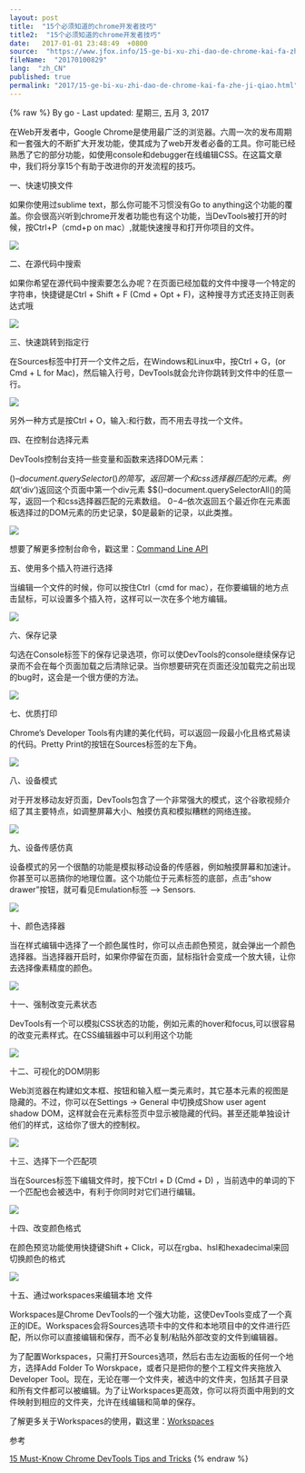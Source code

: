 ```yaml
---
layout: post
title:  "15个必须知道的chrome开发者技巧"
title2:  "15个必须知道的chrome开发者技巧"
date:   2017-01-01 23:48:49  +0800
source:  "https://www.jfox.info/15-ge-bi-xu-zhi-dao-de-chrome-kai-fa-zhe-ji-qiao.html"
fileName:  "20170100829"
lang:  "zh_CN"
published: true
permalink: "2017/15-ge-bi-xu-zhi-dao-de-chrome-kai-fa-zhe-ji-qiao.html"
---
```

{% raw %}
By go - Last updated: 星期三, 五月 3, 2017

在Web开发者中，Google Chrome是使用最广泛的浏览器。六周一次的发布周期和一套强大的不断扩大开发功能，使其成为了web开发者必备的工具。你可能已经熟悉了它的部分功能，如使用console和debugger在线编辑CSS。在这篇文章中，我们将分享15个有助于改进你的开发流程的技巧。

一、快速切换文件

如果你使用过sublime text，那么你可能不习惯没有Go to anything这个功能的覆盖。你会很高兴听到chrome开发者功能也有这个功能，当DevTools被打开的时候，按Ctrl+P（cmd+p on mac）,就能快速搜寻和打开你项目的文件。

![](/wp-content/uploads/2017/05/687474703a2f2f63646e2e7475746f7269616c7a696e652e636f6d2f77702d636f6e74656e742f75706c6f6164732f323031352f30332f312e676966.png)

二、在源代码中搜索

如果你希望在源代码中搜索要怎么办呢？在页面已经加载的文件中搜寻一个特定的字符串，快捷键是Ctrl + Shift + F (Cmd + Opt + F)，这种搜寻方式还支持正则表达式哦

![](/wp-content/uploads/2017/05/687474703a2f2f63646e2e7475746f7269616c7a696e652e636f6d2f77702d636f6e74656e742f75706c6f6164732f323031352f30332f322e536561726368416c6c2e676966.png)

三、快速跳转到指定行

在Sources标签中打开一个文件之后，在Windows和Linux中，按Ctrl + G，(or Cmd + L for Mac)，然后输入行号，DevTools就会允许你跳转到文件中的任意一行。

![](/wp-content/uploads/2017/05/687474703a2f2f63646e2e7475746f7269616c7a696e652e636f6d2f77702d636f6e74656e742f75706c6f6164732f323031352f30332f332e4a756d70546f4c696e652e676966.png)

另外一种方式是按Ctrl + O，输入:和行数，而不用去寻找一个文件。

四、在控制台选择元素

DevTools控制台支持一些变量和函数来选择DOM元素：

$()–document.querySelector()的简写，返回第一个和css选择器匹配的元素。例如$(‘div’)返回这个页面中第一个div元素 $$()–document.querySelectorAll()的简写，返回一个和css选择器匹配的元素数组。 $0-$4–依次返回五个最近你在元素面板选择过的DOM元素的历史记录，$0是最新的记录，以此类推。

![](/wp-content/uploads/2017/05/687474703a2f2f63646e2e7475746f7269616c7a696e652e636f6d2f77702d636f6e74656e742f75706c6f6164732f323031352f30332f342e2e676966.png)

想要了解更多控制台命令，戳这里：[Command Line API](https://www.jfox.info/go.php?url=https://developer.chrome.com/devtools/docs/commandline-api)

五、使用多个插入符进行选择

当编辑一个文件的时候，你可以按住Ctrl（cmd for mac），在你要编辑的地方点击鼠标，可以设置多个插入符，这样可以一次在多个地方编辑。

![](/wp-content/uploads/2017/05/687474703a2f2f63646e2e7475746f7269616c7a696e652e636f6d2f77702d636f6e74656e742f75706c6f6164732f323031352f30332f352e4d756c7469706c6553656c656374436c69636b2e676966.png)

六、保存记录

勾选在Console标签下的保存记录选项，你可以使DevTools的console继续保存记录而不会在每个页面加载之后清除记录。当你想要研究在页面还没加载完之前出现的bug时，这会是一个很方便的方法。

![](/wp-content/uploads/2017/05/f43c7b90-5b6b-11e6-9f60-a4a77d6832fa.png)

七、优质打印

Chrome’s Developer Tools有内建的美化代码，可以返回一段最小化且格式易读的代码。Pretty Print的按钮在Sources标签的左下角。

![](/wp-content/uploads/2017/05/687474703a2f2f63646e2e7475746f7269616c7a696e652e636f6d2f77702d636f6e74656e742f75706c6f6164732f323031352f30332f372e5072657474795072696e742e676966.png)

八、设备模式

对于开发移动友好页面，DevTools包含了一个非常强大的模式，这个谷歌视频介绍了其主要特点，如调整屏幕大小、触摸仿真和模拟糟糕的网络连接。

![](/wp-content/uploads/2017/05/2a7fe0ee-5b6b-11e6-8c2c-6ef54c0f5bf3.png)

九、设备传感仿真

设备模式的另一个很酷的功能是模拟移动设备的传感器，例如触摸屏幕和加速计。你甚至可以恶搞你的地理位置。这个功能位于元素标签的底部，点击“show drawer”按钮，就可看见Emulation标签 –> Sensors.

![](/wp-content/uploads/2017/05/687474703a2f2f63646e2e7475746f7269616c7a696e652e636f6d2f77702d636f6e74656e742f75706c6f6164732f323031352f30332f392e53656e736f72732e676966.png)

十、颜色选择器

当在样式编辑中选择了一个颜色属性时，你可以点击颜色预览，就会弹出一个颜色选择器。当选择器开启时，如果你停留在页面，鼠标指针会变成一个放大镜，让你去选择像素精度的颜色。

![](/wp-content/uploads/2017/05/687474703a2f2f63646e2e7475746f7269616c7a696e652e636f6d2f77702d636f6e74656e742f75706c6f6164732f323031352f30332f31302e436f6c6f725069636b65722e676966.png)

十一、强制改变元素状态

DevTools有一个可以模拟CSS状态的功能，例如元素的hover和focus,可以很容易的改变元素样式。在CSS编辑器中可以利用这个功能

![](/wp-content/uploads/2017/05/687474703a2f2f63646e2e7475746f7269616c7a696e652e636f6d2f77702d636f6e74656e742f75706c6f6164732f323031352f30332f31312e53696d756c617465486f7665722e676966.png)

十二、可视化的DOM阴影

Web浏览器在构建如文本框、按钮和输入框一类元素时，其它基本元素的视图是隐藏的。不过，你可以在Settings -> General 中切换成Show user agent shadow DOM，这样就会在元素标签页中显示被隐藏的代码。甚至还能单独设计他们的样式，这给你了很大的控制权。

![](/wp-content/uploads/2017/05/687474703a2f2f63646e2e7475746f7269616c7a696e652e636f6d2f77702d636f6e74656e742f75706c6f6164732f323031352f30332f31322e536861646f77444f4d2e676966.png)

十三、选择下一个匹配项

当在Sources标签下编辑文件时，按下Ctrl + D (Cmd + D) ，当前选中的单词的下一个匹配也会被选中，有利于你同时对它们进行编辑。

![](/wp-content/uploads/2017/05/687474703a2f2f63646e2e7475746f7269616c7a696e652e636f6d2f77702d636f6e74656e742f75706c6f6164732f323031352f30332f31332e4d756c746953656c6563742e676966.png)

十四、改变颜色格式

在颜色预览功能使用快捷键Shift + Click，可以在rgba、hsl和hexadecimal来回切换颜色的格式

![](/wp-content/uploads/2017/05/687474703a2f2f63646e2e7475746f7269616c7a696e652e636f6d2f77702d636f6e74656e742f75706c6f6164732f323031352f30332f31342e436f6c6f72466f726d61742e676966.png)

十五、通过workspaces来编辑本地 文件

Workspaces是Chrome DevTools的一个强大功能，这使DevTools变成了一个真正的IDE。Workspaces会将Sources选项卡中的文件和本地项目中的文件进行匹配，所以你可以直接编辑和保存，而不必复制/粘贴外部改变的文件到编辑器。

为了配置Workspaces，只需打开Sources选项，然后右击左边面板的任何一个地方，选择Add Folder To Worskpace，或者只是把你的整个工程文件夹拖放入Developer Tool。现在，无论在哪一个文件夹，被选中的文件夹，包括其子目录和所有文件都可以被编辑。为了让Workspaces更高效，你可以将页面中用到的文件映射到相应的文件夹，允许在线编辑和简单的保存。

了解更多关于Workspaces的使用，戳这里：[Workspaces](https://www.jfox.info/go.php?url=https://developer.chrome.com/devtools/docs/workspaces)

参考

[15 Must-Know Chrome DevTools Tips and Tricks](https://www.jfox.info/go.php?url=http://tutorialzine.com/2015/03/15-must-know-chrome-devtools-tips-tricks/)
{% endraw %}
